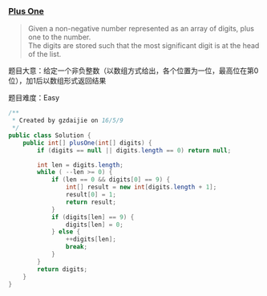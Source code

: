 ### [Plus One](https://leetcode.com/problems/plus-one/)

> Given a non-negative number represented as an array of digits, plus one to the number. </br>
> The digits are stored such that the most significant digit is at the head of the list.

题目大意：给定一个非负整数（以数组方式给出，各个位置为一位，最高位在第0位），加1后以数组形式返回结果

题目难度：Easy

```java
/**
 * Created by gzdaijie on 16/5/9
 */
public class Solution {
    public int[] plusOne(int[] digits) {
        if (digits == null || digits.length == 0) return null;

        int len = digits.length;
        while ( --len >= 0) {
            if (len == 0 && digits[0] == 9) {
                int[] result = new int[digits.length + 1];
                result[0] = 1;
                return result;
            }
            if (digits[len] == 9) {
                digits[len] = 0;
            } else {
                ++digits[len];
                break;
            }
        }
        return digits;
    }
}
```
